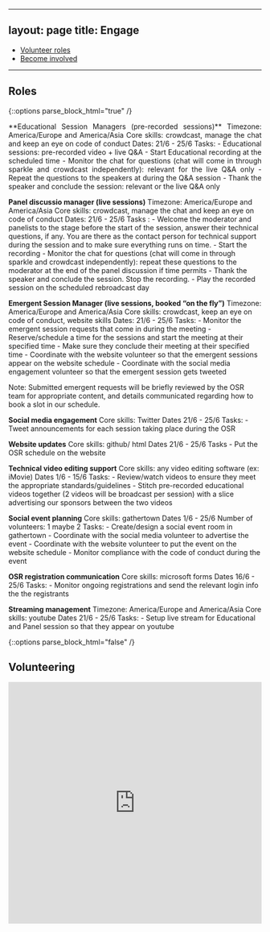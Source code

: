 
---
layout: page
title: Engage
---

- [Volunteer roles](#Roles)
- [Become involved](#Volunteering)

---


## Roles
{::options parse_block_html="true" /}
<p align="justify">
**Educational Session Managers (pre-recorded sessions)** 
  Timezone: America/Europe and America/Asia
  Core skills: crowdcast, manage the chat and keep an eye on code of conduct
  Dates: 21/6 - 25/6
  Tasks: 
    - Educational sessions: pre-recorded video + live Q&A 
    - Start Educational recording at the scheduled time
    - Monitor the chat for questions (chat will come in through sparkle and crowdcast independently): relevant for the live Q&A only
    - Repeat the questions to the speakers at during the Q&A session
    - Thank the speaker and conclude the session: relevant or the live Q&A only

**Panel discussio manager (live sessions)**
  Timezone: America/Europe and America/Asia
  Core skills: crowdcast, manage the chat and keep an eye on code of conduct
  Dates: 21/6 - 25/6
  Tasks :
    - Welcome the moderator and panelists to the stage before the start of the session, answer their technical questions, if any. You are there as the contact person for technical support during the session and to make sure everything runs on time.
    - Start the recording
    - Monitor the chat for questions (chat will come in through sparkle and crowdcast independently): repeat these questions to the moderator at the end of the panel discussion if time permits
    - Thank the speaker and conclude the session. Stop the recording.
    - Play the recorded session on the scheduled rebroadcast day


**Emergent Session Manager (live sessions, booked “on the fly”)** 
  Timezone: America/Europe and America/Asia
  Core skills: crowdcast, keep an eye on code of conduct, website skills
  Dates: 21/6 - 25/6
  Tasks:
    - Monitor the emergent session requests that come in during the meeting 
    - Reserve/schedule a time for the sessions and start the meeting at their specified time
    - Make sure they conclude their meeting at their specified time
    - Coordinate with the website volunteer so that the emergent sessions appear on the website schedule
    - Coordinate with the social media engagement volunteer so that the emergent session gets tweeted

Note: Submitted emergent requests will be briefly reviewed by the OSR team for appropriate content, and details communicated regarding how to book a slot in our schedule.


**Social media engagement**
  Core skills: Twitter
  Dates 21/6 - 25/6
  Tasks:
    - Tweet announcements for each session taking place during the OSR


**Website updates**
Core skills: github/ html 
Dates 21/6 - 25/6
Tasks
    - Put the OSR schedule on the website

**Technical video editing support**
  Core skills: any video editing software (ex: iMovie)
  Dates 1/6 - 15/6
  Tasks:
    - Review/watch videos to ensure they meet the appropriate standards/guidelines
    - Stitch pre-recorded educational videos together (2 videos will be broadcast per session) with a slice advertising our sponsors between the two videos

**Social event planning**
  Core skills: gathertown
  Dates 1/6 - 25/6
  Number of volunteers: 1 maybe 2 
  Tasks:
    - Create/design a social event room in gathertown
    - Coordinate with the social media volunteer to advertise the event
    - Coordinate with the website volunteer to put the event on the website schedule
    - Monitor compliance with the code of conduct during the event


**OSR registration communication**
  Core skills: microsoft forms
  Dates 16/6 - 25/6
  Tasks:
    - Monitor ongoing registrations and send the relevant login info the the registrants

</p>
<p align="justify">

**Streaming management**
  Timezone: America/Europe and America/Asia
  Core skills: youtube
  Dates 21/6 - 25/6
  Tasks:
    - Setup live stream for Educational and Panel session so that they appear on youtube 

</p>
{::options parse_block_html="false" /}

<br>

## Volunteering
<iframe width="640px" height= "480px" src= "https://forms.office.com/Pages/ResponsePage.aspx?id=DQSIkWdsW0yxEjajBLZtrQAAAAAAAAAAAAMAAC9pqdJUNUhXUk5NNU1EUU42UllOUExWODRHU1g3SS4u&embed=true" frameborder= "0" marginwidth= "0" marginheight= "0" style= "border: none; max-width:100%; max-height:100vh" allowfullscreen webkitallowfullscreen mozallowfullscreen msallowfullscreen> </iframe>
